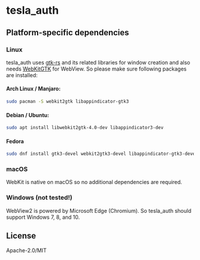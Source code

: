 # tesla_auth

## Platform-specific dependencies

### Linux

tesla_auth uses [gtk-rs](https://gtk-rs.org/) and its related libraries for window creation and also needs [WebKitGTK](https://webkitgtk.org/) for WebView. So please make sure following packages are installed:

#### Arch Linux / Manjaro:

```bash
sudo pacman -S webkit2gtk libappindicator-gtk3
```

#### Debian / Ubuntu:

```bash
sudo apt install libwebkit2gtk-4.0-dev libappindicator3-dev
```

#### Fedora

```bash
sudo dnf install gtk3-devel webkit2gtk3-devel libappindicator-gtk3-devel
```

### macOS

WebKit is native on macOS so no additional dependencies are required.

### Windows (not tested!)

WebView2 is powered by Microsoft Edge (Chromium). So tesla_auth should support Windows 7, 8, and 10.

## License

Apache-2.0/MIT
